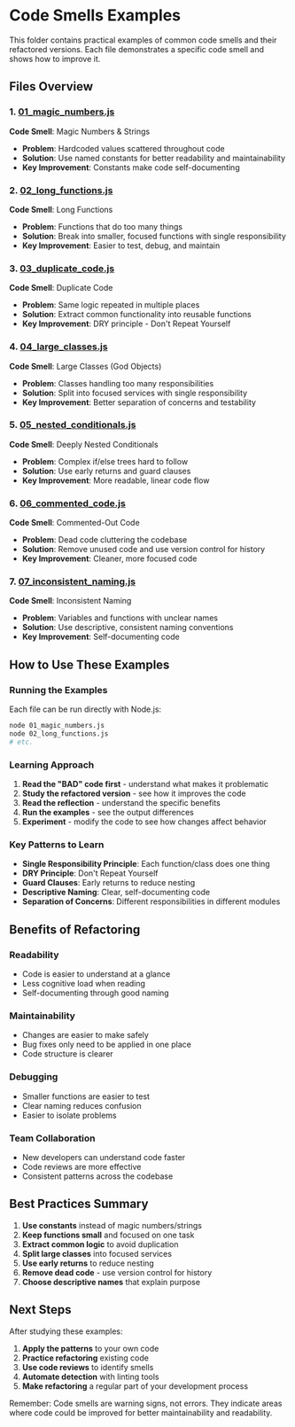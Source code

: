 # Code Smells Examples

This folder contains practical examples of common code smells and their refactored versions. Each file demonstrates a specific code smell and shows how to improve it.

## Files Overview

### 1. [01_magic_numbers.js](01_magic_numbers.js)
**Code Smell**: Magic Numbers & Strings
- **Problem**: Hardcoded values scattered throughout code
- **Solution**: Use named constants for better readability and maintainability
- **Key Improvement**: Constants make code self-documenting

### 2. [02_long_functions.js](02_long_functions.js)
**Code Smell**: Long Functions
- **Problem**: Functions that do too many things
- **Solution**: Break into smaller, focused functions with single responsibility
- **Key Improvement**: Easier to test, debug, and maintain

### 3. [03_duplicate_code.js](03_duplicate_code.js)
**Code Smell**: Duplicate Code
- **Problem**: Same logic repeated in multiple places
- **Solution**: Extract common functionality into reusable functions
- **Key Improvement**: DRY principle - Don't Repeat Yourself

### 4. [04_large_classes.js](04_large_classes.js)
**Code Smell**: Large Classes (God Objects)
- **Problem**: Classes handling too many responsibilities
- **Solution**: Split into focused services with single responsibility
- **Key Improvement**: Better separation of concerns and testability

### 5. [05_nested_conditionals.js](05_nested_conditionals.js)
**Code Smell**: Deeply Nested Conditionals
- **Problem**: Complex if/else trees hard to follow
- **Solution**: Use early returns and guard clauses
- **Key Improvement**: More readable, linear code flow

### 6. [06_commented_code.js](06_commented_code.js)
**Code Smell**: Commented-Out Code
- **Problem**: Dead code cluttering the codebase
- **Solution**: Remove unused code and use version control for history
- **Key Improvement**: Cleaner, more focused code

### 7. [07_inconsistent_naming.js](07_inconsistent_naming.js)
**Code Smell**: Inconsistent Naming
- **Problem**: Variables and functions with unclear names
- **Solution**: Use descriptive, consistent naming conventions
- **Key Improvement**: Self-documenting code

## How to Use These Examples

### Running the Examples
Each file can be run directly with Node.js:
```bash
node 01_magic_numbers.js
node 02_long_functions.js
# etc.
```

### Learning Approach
1. **Read the "BAD" code first** - understand what makes it problematic
2. **Study the refactored version** - see how it improves the code
3. **Read the reflection** - understand the specific benefits
4. **Run the examples** - see the output differences
5. **Experiment** - modify the code to see how changes affect behavior

### Key Patterns to Learn
- **Single Responsibility Principle**: Each function/class does one thing
- **DRY Principle**: Don't Repeat Yourself
- **Guard Clauses**: Early returns to reduce nesting
- **Descriptive Naming**: Clear, self-documenting code
- **Separation of Concerns**: Different responsibilities in different modules

## Benefits of Refactoring

### Readability
- Code is easier to understand at a glance
- Less cognitive load when reading
- Self-documenting through good naming

### Maintainability
- Changes are easier to make safely
- Bug fixes only need to be applied in one place
- Code structure is clearer

### Debugging
- Smaller functions are easier to test
- Clear naming reduces confusion
- Easier to isolate problems

### Team Collaboration
- New developers can understand code faster
- Code reviews are more effective
- Consistent patterns across the codebase

## Best Practices Summary

1. **Use constants** instead of magic numbers/strings
2. **Keep functions small** and focused on one task
3. **Extract common logic** to avoid duplication
4. **Split large classes** into focused services
5. **Use early returns** to reduce nesting
6. **Remove dead code** - use version control for history
7. **Choose descriptive names** that explain purpose

## Next Steps

After studying these examples:
1. **Apply the patterns** to your own code
2. **Practice refactoring** existing code
3. **Use code reviews** to identify smells
4. **Automate detection** with linting tools
5. **Make refactoring** a regular part of your development process

Remember: Code smells are warning signs, not errors. They indicate areas where code could be improved for better maintainability and readability.
